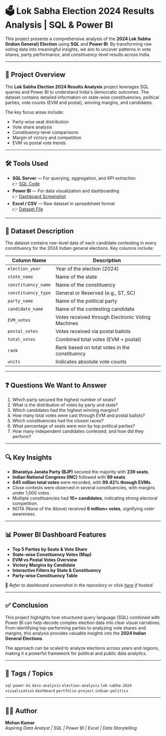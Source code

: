 # 🗳️ Lok Sabha Election 2024 Results Analysis | SQL & Power BI

This project presents a comprehensive analysis of the **2024 Lok Sabha (Indian General) Election** using **SQL** and **Power BI**. By transforming raw voting data into meaningful insights, we aim to uncover patterns in vote shares, party performance, and constituency-level results across India.

---

## 📌 Project Overview

The **Lok Sabha Election 2024 Results Analysis** project leverages SQL queries and Power BI to understand India's democratic outcomes. The dataset contains detailed information on state-wise constituencies, political parties, vote counts (EVM and postal), winning margins, and candidates.

The key focus areas include:
- Party-wise seat distribution
- Vote share analysis
- Constituency-level comparisons
- Margin of victory and competition
- EVM vs postal vote trends

---

## 🛠️ Tools Used

- **SQL Server** — For querying, aggregation, and KPI extraction  
  👉 [SQL Code](./Election_Result_2024_Analysis.sql)
- **Power BI** — For data visualization and dashboarding  
  👉 [Dashboard Screenshot](./election_Result_2024_Analysis.png)
- **Excel / CSV** — Raw dataset in spreadsheet format  
  👉 [Dataset File](./Dataset/election_result_2024.xlsx)

---

## 📂 Dataset Description

The dataset contains row-level data of each candidate contesting in every constituency for the 2024 Indian general elections. Key columns include:

| Column Name         | Description                                               |
|---------------------|-----------------------------------------------------------|
| `election_year`     | Year of the election (2024)                               |
| `state_name`        | Name of the state                                         |
| `constituency_name` | Name of the constituency                                  |
| `constituency_type` | General or Reserved (e.g., ST, SC)                        |
| `party_name`        | Name of the political party                               |
| `candidate_name`    | Name of the contesting candidate                          |
| `EVM_votes`         | Votes received through Electronic Voting Machines         |
| `postal_votes`      | Votes received via postal ballots                         |
| `total_votes`       | Combined total votes (EVM + postal)                       |
| `rank`              | Rank based on total votes in the constituency             |
| `units`             | Indicates absolute vote counts                            |

---

## ❓ Questions We Want to Answer

1. Which party secured the highest number of seats?
2. What is the distribution of votes by party and state?
3. Which candidates had the highest winning margins?
4. How many total votes were cast through EVM and postal ballots?
5. Which constituencies had the closest races?
6. What percentage of seats were won by top political parties?
7. How many independent candidates contested, and how did they perform?

---

## 🔍 Key Insights

- **Bharatiya Janata Party (BJP)** secured the majority with **239 seats**.
- **Indian National Congress (INC)** followed with **99 seats**.
- **645 million total votes** were recorded, with **99.42% through EVMs**.
- Close contests were observed in several constituencies, with margins under 1,000 votes.
- Multiple constituencies had **10+ candidates**, indicating strong electoral competition.
- NOTA (None of the Above) received **6 million+ votes**, signifying voter awareness.

---

## 📊 Power BI Dashboard Features

- **Top 5 Parties by Seats & Vote Share**
- **State-wise Constituency Votes (Map)**
- **EVM vs Postal Votes Overview**
- **Victory Margins by Candidate**
- **Interactive Filters by State & Constituency**
- **Party-wise Constituency Table**

📎 *Refer to dashboard screenshot in the repository or click [here](#) if hosted.*

---

## ✅ Conclusion

This project highlights how structured query language (SQL) combined with Power BI can help decode complex election data into clear visual narratives. From identifying top-performing parties to analyzing vote shares and margins, this analysis provides valuable insights into the **2024 Indian General Elections**.

The approach can be scaled to analyze elections across years and regions, making it a powerful framework for political and public data analytics.

---

## 🔖 Tags / Topics

`sql` `power-bi` `data-analysis` `election-analysis` `lok-sabha-2024` `visualization` `dashboard` `portfolio-project` `indian-politics`

---

## 🙋‍♂️ Author

**Mohan Kumar**  
*Aspiring Data Analyst | SQL | Power BI | Excel | Data Storytelling*

